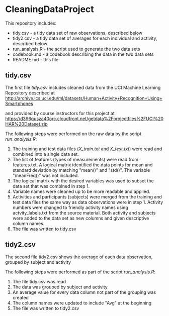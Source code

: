 # CleaningDataProject

This repository includes:
* tidy.csv - a tidy data set of raw observations, described below
* tidy2.csv - a tidy data set of averages for each individual and activity, described below
* run_analysis.R - the script used to generate the two data sets
* codebook.md - a codebook describing the data in the two data sets
* README.md - this file


## tidy.csv
The first file *tidy.csv* includes cleaned data from the UCI Machine Learning Repository described at 
http://archive.ics.uci.edu/ml/datasets/Human+Activity+Recognition+Using+Smartphones

and provided by course instructors for this project at
https://d396qusza40orc.cloudfront.net/getdata%2Fprojectfiles%2FUCI%20HAR%20Dataset.zip

The following steps were performed on the raw data by the script *run_analysis.R*:
 1. The training and test data files (*X_train.txt* and *X_test.txt*) were read and combined into a single data set.
 2. The list of features (types of measurements) were read from features.txt. A logical matrix identified the data points for mean and standard deviation by matching "mean()" and "std()". The variable "meanFreq()" was not included.
 3. The logical matrix with the desired variables was used to subset the data set that was combined in step 1.
 4. Variable names were cleaned up to be more readable and applied.
 5. Activities and participants (subjects) were merged from the training and test data files the same way as data observations were in step 1. Activity numbers were changed to friendly activity names using actvity_labels.txt from the source material. Both activity and subjects were added to the data set as new columns and given descriptive column names.
 6. The file was written to tidy.csv
 


## tidy2.csv

The second file tidy2.csv shows the average of each data observation, grouped by subject and activity

The following steps were performed as part of the script *run_analysis.R*:
1. The file tidy.csv was read
2. The data was grouped by subject and activity
3. An average value for every data column not part of the grouping was created
4. The column names were updated to include "Avg" at the beginning
5. The file was written to tidy2.csv
